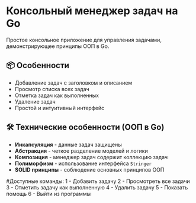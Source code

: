 # Консольный менеджер задач на Go

Простое консольное приложение для управления задачами, демонстрирующее принципы ООП в Go.

## 📦 Особенности

- Добавление задач с заголовком и описанием
- Просмотр списка всех задач
- Отметка задач как выполненных
- Удаление задач
- Простой и интуитивный интерфейс

## 🛠 Технические особенности (ООП в Go)

- **Инкапсуляция** - данные задач защищены
- **Абстракция** - четкое разделение моделей и логики
- **Композиция** - менеджер задач содержит коллекцию задач
- **Полиморфизм** - использование интерфейса `Stringer`
- **SOLID принципы** - соблюдение основных принципов ООП

#Доступные команды:
1 - Добавить задачу
2 - Просмотреть все задачи
3 - Отметить задачу как выполненную
4 - Удалить задачу
5 - Показать помощь
6 - Выйти из программы
